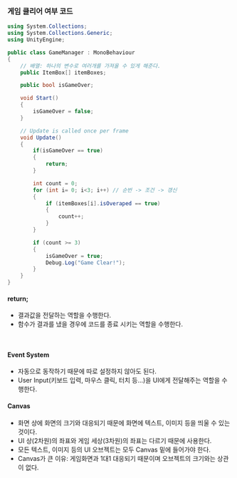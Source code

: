 ### 게임 클리어 여부 코드
```C#
using System.Collections;
using System.Collections.Generic;
using UnityEngine;

public class GameManager : MonoBehaviour
{
    // 배열: 하나의 변수로 여러개를 가져올 수 있게 해준다.
    public ItemBox[] itemBoxes;

    public bool isGameOver;

    void Start()
    {
        isGameOver = false;
    }

    // Update is called once per frame
    void Update()
    {
        if(isGameOver == true)
        {
            return; 
        }

        int count = 0;
        for (int i= 0; i<3; i++) // 순번 -> 조건 -> 갱신
        {
            if (itemBoxes[i].isOveraped == true)
            {
                count++;
            }
        }

        if (count >= 3)
        {
            isGameOver = true;
            Debug.Log("Game Clear!");
        }
    }
}

```

#### return;
- 결과값을 전달하는 역할을 수행한다.
- 함수가 결과를 냈을 경우에 코드를 종료 시키는 역할을 수행한다.

<br>

#### Event System
- 자동으로 동작하기 때문에 따로 설정하지 않아도 된다.
- User Input(키보드 입력, 마우스 클릭, 터치 등...)을 UI에게 전달해주는 역할을 수행한다.

#### Canvas
- 화면 상에 화면의 크기와 대응되기 때문에 화면에 텍스트, 이미지 등을 띄울 수 있는 것이다.
- UI 상(2차원)의 좌표와 게임 세상(3차원)의 좌표는 다르기 때문에 사용한다.
- 모든 텍스트, 이미지 등의 UI 오브젝트는 모두 Canvas 밑에 들어가야 한다.
- Canvas가 큰 이유: 게임화면과 1대1 대응되기 때문이며 오브젝트의 크기와는 상관이 없다.
